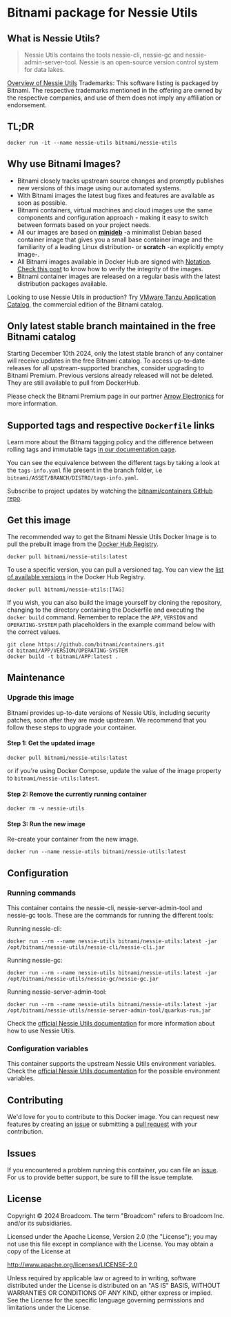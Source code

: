 # Bitnami package for Nessie Utils

## What is Nessie Utils?

> Nessie Utils contains the tools nessie-cli, nessie-gc and nessie-admin-server-tool. Nessie is an open-source version control system for data lakes.

[Overview of Nessie Utils](https://projectnessie.org/)
Trademarks: This software listing is packaged by Bitnami. The respective trademarks mentioned in the offering are owned by the respective companies, and use of them does not imply any affiliation or endorsement.

## TL;DR

```console
docker run -it --name nessie-utils bitnami/nessie-utils
```

## Why use Bitnami Images?

* Bitnami closely tracks upstream source changes and promptly publishes new versions of this image using our automated systems.
* With Bitnami images the latest bug fixes and features are available as soon as possible.
* Bitnami containers, virtual machines and cloud images use the same components and configuration approach - making it easy to switch between formats based on your project needs.
* All our images are based on [**minideb**](https://github.com/bitnami/minideb) -a minimalist Debian based container image that gives you a small base container image and the familiarity of a leading Linux distribution- or **scratch** -an explicitly empty image-.
* All Bitnami images available in Docker Hub are signed with [Notation](https://notaryproject.dev/). [Check this post](https://blog.bitnami.com/2024/03/bitnami-packaged-containers-and-helm.html) to know how to verify the integrity of the images.
* Bitnami container images are released on a regular basis with the latest distribution packages available.

Looking to use Nessie Utils in production? Try [VMware Tanzu Application Catalog](https://bitnami.com/enterprise), the commercial edition of the Bitnami catalog.

## Only latest stable branch maintained in the free Bitnami catalog

Starting December 10th 2024, only the latest stable branch of any container will receive updates in the free Bitnami catalog. To access up-to-date releases for all upstream-supported branches, consider upgrading to Bitnami Premium. Previous versions already released will not be deleted. They are still available to pull from DockerHub.

Please check the Bitnami Premium page in our partner [Arrow Electronics](https://www.arrow.com/globalecs/na/vendors/bitnami?utm_source=GitHub&utm_medium=containers) for more information.

## Supported tags and respective `Dockerfile` links

Learn more about the Bitnami tagging policy and the difference between rolling tags and immutable tags [in our documentation page](https://techdocs.broadcom.com/us/en/vmware-tanzu/application-catalog/tanzu-application-catalog/services/tac-doc/apps-tutorials-understand-rolling-tags-containers-index.html).

You can see the equivalence between the different tags by taking a look at the `tags-info.yaml` file present in the branch folder, i.e `bitnami/ASSET/BRANCH/DISTRO/tags-info.yaml`.

Subscribe to project updates by watching the [bitnami/containers GitHub repo](https://github.com/bitnami/containers).

## Get this image

The recommended way to get the Bitnami Nessie Utils Docker Image is to pull the prebuilt image from the [Docker Hub Registry](https://hub.docker.com/r/bitnami/nessie-utils).

```console
docker pull bitnami/nessie-utils:latest
```

To use a specific version, you can pull a versioned tag. You can view the [list of available versions](https://hub.docker.com/r/bitnami/nessie-utils/tags/) in the Docker Hub Registry.

```console
docker pull bitnami/nessie-utils:[TAG]
```

If you wish, you can also build the image yourself by cloning the repository, changing to the directory containing the Dockerfile and executing the `docker build` command. Remember to replace the `APP`, `VERSION` and `OPERATING-SYSTEM` path placeholders in the example command below with the correct values.

```console
git clone https://github.com/bitnami/containers.git
cd bitnami/APP/VERSION/OPERATING-SYSTEM
docker build -t bitnami/APP:latest .
```

## Maintenance

### Upgrade this image

Bitnami provides up-to-date versions of Nessie Utils, including security patches, soon after they are made upstream. We recommend that you follow these steps to upgrade your container.

#### Step 1: Get the updated image

```console
docker pull bitnami/nessie-utils:latest
```

or if you're using Docker Compose, update the value of the image property to `bitnami/nessie-utils:latest`.

#### Step 2: Remove the currently running container

```console
docker rm -v nessie-utils
```

#### Step 3: Run the new image

Re-create your container from the new image.

```console
docker run --name nessie-utils bitnami/nessie-utils:latest
```

## Configuration

### Running commands

This container contains the nessie-cli, nessie-server-admin-tool and nessie-gc tools. These are the commands for running the different tools:

Running nessie-cli:

```console
docker run --rm --name nessie-utils bitnami/nessie-utils:latest -jar /opt/bitnami/nessie-utils/nessie-cli/nessie-cli.jar
```

Running nessie-gc:

```console
docker run --rm --name nessie-utils bitnami/nessie-utils:latest -jar /opt/bitnami/nessie-utils/nessie-gc/nessie-gc.jar
```

Running nessie-server-admin-tool:

```console
docker run --rm --name nessie-utils bitnami/nessie-utils:latest -jar /opt/bitnami/nessie-utils/nessie-server-admin-tool/quarkus-run.jar
```

Check the [official Nessie Utils documentation](https://projectnessie.org/) for more information about how to use Nessie Utils.

### Configuration variables

This container supports the upstream Nessie Utils environment variables. Check the [official Nessie Utils documentation](https://projectnessie.org//nessie-utils-latest/configuration/) for the possible environment variables.

## Contributing

We'd love for you to contribute to this Docker image. You can request new features by creating an [issue](https://github.com/bitnami/containers/issues) or submitting a [pull request](https://github.com/bitnami/containers/pulls) with your contribution.

## Issues

If you encountered a problem running this container, you can file an [issue](https://github.com/bitnami/containers/issues/new/choose). For us to provide better support, be sure to fill the issue template.

## License

Copyright &copy; 2024 Broadcom. The term "Broadcom" refers to Broadcom Inc. and/or its subsidiaries.

Licensed under the Apache License, Version 2.0 (the "License");
you may not use this file except in compliance with the License.
You may obtain a copy of the License at

<http://www.apache.org/licenses/LICENSE-2.0>

Unless required by applicable law or agreed to in writing, software
distributed under the License is distributed on an "AS IS" BASIS,
WITHOUT WARRANTIES OR CONDITIONS OF ANY KIND, either express or implied.
See the License for the specific language governing permissions and
limitations under the License.
